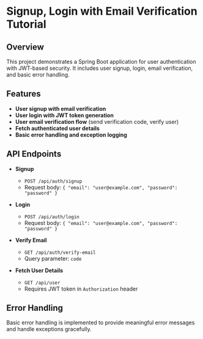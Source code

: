 # Signup, Login with Email Verification Tutorial

## Overview

This project demonstrates a Spring Boot application for user authentication with JWT-based security. It includes user signup, login, email verification, and basic error handling.

## Features

- **User signup with email verification**
- **User login with JWT token generation**
- **User email verification flow** (send verification code, verify user)
- **Fetch authenticated user details**
- **Basic error handling and exception logging**


## API Endpoints

- **Signup**
    - `POST /api/auth/signup`
    - Request body: `{ "email": "user@example.com", "password": "password" }`

- **Login**
    - `POST /api/auth/login`
    - Request body: `{ "email": "user@example.com", "password": "password" }`

- **Verify Email**
    - `GET /api/auth/verify-email`
    - Query parameter: `code`

- **Fetch User Details**
    - `GET /api/user`
    - Requires JWT token in `Authorization` header

## Error Handling

Basic error handling is implemented to provide meaningful error messages and handle exceptions gracefully.
